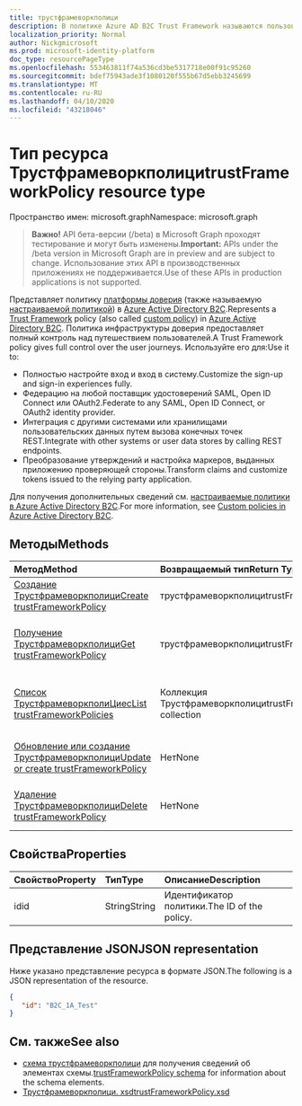```yaml
---
title: трустфрамеворкполици
description: В политике Azure AD B2C Trust Framework называются пользовательскими политиками. В этом разделе описываются операции, доступные в объекте Трустфрамеворкполици для клиента.
localization_priority: Normal
author: Nickgmicrosoft
ms.prod: microsoft-identity-platform
doc_type: resourcePageType
ms.openlocfilehash: 553463811f74a536cd3be5317718e00f91c95260
ms.sourcegitcommit: bdef75943ade3f1080120f555b67d5ebb3245699
ms.translationtype: MT
ms.contentlocale: ru-RU
ms.lasthandoff: 04/10/2020
ms.locfileid: "43218046"
---
```

# <a name="trustframeworkpolicy-resource-type"></a><span data-ttu-id="972a6-104">Тип ресурса Трустфрамеворкполици</span><span class="sxs-lookup"><span data-stu-id="972a6-104">trustFrameworkPolicy resource type</span></span>

<span data-ttu-id="972a6-105">Пространство имен: microsoft.graph</span><span class="sxs-lookup"><span data-stu-id="972a6-105">Namespace: microsoft.graph</span></span>

> <span data-ttu-id="972a6-106">**Важно!** API бета-версии (/beta) в Microsoft Graph проходят тестирование и могут быть изменены.</span><span class="sxs-lookup"><span data-stu-id="972a6-106">**Important:** APIs under the /beta version in Microsoft Graph are in preview and are subject to change.</span></span> <span data-ttu-id="972a6-107">Использование этих API в производственных приложениях не поддерживается.</span><span class="sxs-lookup"><span data-stu-id="972a6-107">Use of these APIs in production applications is not supported.</span></span>

<span data-ttu-id="972a6-108">Представляет политику [платформы доверия](/azure/active-directory-b2c/active-directory-b2c-reference-trustframeworks-defined-ief-custom) (также называемую [настраиваемой политикой](/azure/active-directory-b2c/active-directory-b2c-overview-custom)) в [Azure Active Directory B2C](/azure/active-directory-b2c/active-directory-b2c-overview).</span><span class="sxs-lookup"><span data-stu-id="972a6-108">Represents a [Trust Framework](/azure/active-directory-b2c/active-directory-b2c-reference-trustframeworks-defined-ief-custom) policy (also called [custom policy](/azure/active-directory-b2c/active-directory-b2c-overview-custom)) in [Azure Active Directory B2C](/azure/active-directory-b2c/active-directory-b2c-overview).</span></span> <span data-ttu-id="972a6-109">Политика инфраструктуры доверия предоставляет полный контроль над путешествием пользователей.</span><span class="sxs-lookup"><span data-stu-id="972a6-109">A Trust Framework policy gives full control over the user journeys.</span></span> <span data-ttu-id="972a6-110">Используйте его для:</span><span class="sxs-lookup"><span data-stu-id="972a6-110">Use it to:</span></span>

* <span data-ttu-id="972a6-111">Полностью настройте вход и вход в систему.</span><span class="sxs-lookup"><span data-stu-id="972a6-111">Customize the sign-up and sign-in experiences fully.</span></span>
* <span data-ttu-id="972a6-112">Федерацию на любой поставщик удостоверений SAML, Open ID Connect или OAuth2.</span><span class="sxs-lookup"><span data-stu-id="972a6-112">Federate to any SAML, Open ID Connect, or OAuth2 identity provider.</span></span>
* <span data-ttu-id="972a6-113">Интеграция с другими системами или хранилищами пользовательских данных путем вызова конечных точек REST.</span><span class="sxs-lookup"><span data-stu-id="972a6-113">Integrate with other systems or user data stores by calling REST endpoints.</span></span>
* <span data-ttu-id="972a6-114">Преобразование утверждений и настройка маркеров, выданных приложению проверяющей стороны.</span><span class="sxs-lookup"><span data-stu-id="972a6-114">Transform claims and customize tokens issued to the relying party application.</span></span>

<span data-ttu-id="972a6-115">Для получения дополнительных сведений см. [настраиваемые политики в Azure Active Directory B2C](/azure/active-directory-b2c/active-directory-b2c-overview-custom).</span><span class="sxs-lookup"><span data-stu-id="972a6-115">For more information, see [Custom policies in Azure Active Directory B2C](/azure/active-directory-b2c/active-directory-b2c-overview-custom).</span></span>

## <a name="methods"></a><span data-ttu-id="972a6-116">Методы</span><span class="sxs-lookup"><span data-stu-id="972a6-116">Methods</span></span>

| <span data-ttu-id="972a6-117">Метод</span><span class="sxs-lookup"><span data-stu-id="972a6-117">Method</span></span>       | <span data-ttu-id="972a6-118">Возвращаемый тип</span><span class="sxs-lookup"><span data-stu-id="972a6-118">Return Type</span></span>  |<span data-ttu-id="972a6-119">Описание</span><span class="sxs-lookup"><span data-stu-id="972a6-119">Description</span></span>|
|:---------------|:--------|:----------|
|[<span data-ttu-id="972a6-120">Создание Трустфрамеворкполици</span><span class="sxs-lookup"><span data-stu-id="972a6-120">Create trustFrameworkPolicy</span></span>](../api/trustframework-post-trustframeworkpolicy.md)|<span data-ttu-id="972a6-121">трустфрамеворкполици</span><span class="sxs-lookup"><span data-stu-id="972a6-121">trustFrameworkPolicy</span></span>|<span data-ttu-id="972a6-122">Создание нового Трустфрамеворкполици.</span><span class="sxs-lookup"><span data-stu-id="972a6-122">Create a new trustFrameworkPolicy.</span></span>|
|[<span data-ttu-id="972a6-123">Получение Трустфрамеворкполици</span><span class="sxs-lookup"><span data-stu-id="972a6-123">Get trustFrameworkPolicy</span></span>](../api/trustframeworkpolicy-get.md) |<span data-ttu-id="972a6-124">трустфрамеворкполици</span><span class="sxs-lookup"><span data-stu-id="972a6-124">trustFrameworkPolicy</span></span>|<span data-ttu-id="972a6-125">Чтение свойств существующего Трустфрамеворкполици.</span><span class="sxs-lookup"><span data-stu-id="972a6-125">Read properties of an existing trustFrameworkPolicy.</span></span>|
|[<span data-ttu-id="972a6-126">Список ТрустфрамеворкполиЦиес</span><span class="sxs-lookup"><span data-stu-id="972a6-126">List trustFrameworkPolicies</span></span>](../api/trustframework-list-trustframeworkpolicies.md)|<span data-ttu-id="972a6-127">Коллекция Трустфрамеворкполици</span><span class="sxs-lookup"><span data-stu-id="972a6-127">trustFrameworkPolicy collection</span></span>|<span data-ttu-id="972a6-128">Список всех ТрустфрамеворкполиЦиес, настроенных в клиенте.</span><span class="sxs-lookup"><span data-stu-id="972a6-128">List all trustFrameworkPolicies configured in a tenant.</span></span>|
|[<span data-ttu-id="972a6-129">Обновление или создание Трустфрамеворкполици</span><span class="sxs-lookup"><span data-stu-id="972a6-129">Update or create trustFrameworkPolicy</span></span>](../api/trustframework-put-trustframeworkpolicy.md)|<span data-ttu-id="972a6-130">Нет</span><span class="sxs-lookup"><span data-stu-id="972a6-130">None</span></span>|<span data-ttu-id="972a6-131">Обновление существующего Трустфрамеворкполици.</span><span class="sxs-lookup"><span data-stu-id="972a6-131">Update an existing trustFrameworkPolicy.</span></span>|
|[<span data-ttu-id="972a6-132">Удаление Трустфрамеворкполици</span><span class="sxs-lookup"><span data-stu-id="972a6-132">Delete trustFrameworkPolicy</span></span>](../api/trustframeworkpolicy-delete.md)|<span data-ttu-id="972a6-133">Нет</span><span class="sxs-lookup"><span data-stu-id="972a6-133">None</span></span>|<span data-ttu-id="972a6-134">Удаление существующего Трустфрамеворкполици.</span><span class="sxs-lookup"><span data-stu-id="972a6-134">Delete an existing trustFrameworkPolicy.</span></span>|

## <a name="properties"></a><span data-ttu-id="972a6-135">Свойства</span><span class="sxs-lookup"><span data-stu-id="972a6-135">Properties</span></span>

|<span data-ttu-id="972a6-136">Свойство</span><span class="sxs-lookup"><span data-stu-id="972a6-136">Property</span></span>|<span data-ttu-id="972a6-137">Тип</span><span class="sxs-lookup"><span data-stu-id="972a6-137">Type</span></span>|<span data-ttu-id="972a6-138">Описание</span><span class="sxs-lookup"><span data-stu-id="972a6-138">Description</span></span>|
|:---------------|:--------|:----------|
|<span data-ttu-id="972a6-139">id</span><span class="sxs-lookup"><span data-stu-id="972a6-139">id</span></span>|<span data-ttu-id="972a6-140">String</span><span class="sxs-lookup"><span data-stu-id="972a6-140">String</span></span>|<span data-ttu-id="972a6-141">Идентификатор политики.</span><span class="sxs-lookup"><span data-stu-id="972a6-141">The ID of the policy.</span></span>|

## <a name="json-representation"></a><span data-ttu-id="972a6-142">Представление JSON</span><span class="sxs-lookup"><span data-stu-id="972a6-142">JSON representation</span></span>

<span data-ttu-id="972a6-143">Ниже указано представление ресурса в формате JSON.</span><span class="sxs-lookup"><span data-stu-id="972a6-143">The following is a JSON representation of the resource.</span></span>
<!-- {
  "blockType": "resource",
  "optionalProperties": [

  ],
  "baseType":"microsoft.graph.entity",
  "keyProperty":"id",
  "isMediaEntity":true,
  "@odata.type": "microsoft.graph.trustFrameworkPolicy"
}-->
```json
{
   "id": "B2C_1A_Test"
}
```

## <a name="see-also"></a><span data-ttu-id="972a6-144">См. также</span><span class="sxs-lookup"><span data-stu-id="972a6-144">See also</span></span>

- <span data-ttu-id="972a6-145">[схема трустфрамеворкполици](/azure/active-directory-b2c/trustframeworkpolicy) для получения сведений об элементах схемы.</span><span class="sxs-lookup"><span data-stu-id="972a6-145">[trustFrameworkPolicy schema](/azure/active-directory-b2c/trustframeworkpolicy) for information about the schema elements.</span></span>
- [<span data-ttu-id="972a6-146">Трустфрамеворкполици. xsd</span><span class="sxs-lookup"><span data-stu-id="972a6-146">trustFrameworkPolicy.xsd</span></span>](https://github.com/Azure-Samples/active-directory-b2c-custom-policy-starterpack/blob/master/TrustFrameworkPolicy_0.3.0.0.xsd)
